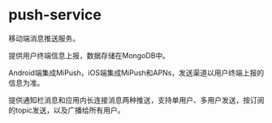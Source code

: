 # push-service

移动端消息推送服务。

提供用户终端信息上报，数据存储在MongoDB中。

Android端集成MiPush，iOS端集成MiPush和APNs，发送渠道以用户终端上报的信息为准。

提供通知栏消息和应用内长连接消息两种推送，支持单用户、多用户发送，按订阅的topic发送，以及广播给所有用户。
